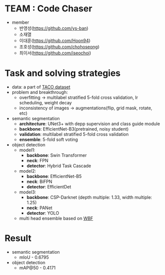 # TEAM : Code Chaser

- member
  - 반영성(https://github.com/ys-ban)
  - 소재열
  - 이대훈(https://github.com/Hoon94)
  - 조호성(https://github.com/chohoseong)
  - 최이서(https://github.com/iseochoi)

# Task and solving strategies

- data: a part of [TACO dataset](http://tacodataset.org/)
- problem and breakthrough:
  - overfitting -> multilabel stratified 5-fold cross validation, lr scheduling, weight decay
  - inconsistency of images -> augmentations(flip, grid mask, rotate, etc)
- semantic segmentation
  - **architecture**: UNet3+ with depp supervision and class guide module
  - **backbone**: EfficientNet-B3(pretrained, noisy student)
  - **validation**: multilabel stratified 5-fold cross validation
  - **ensemble**: 5-fold soft voting
- object detection
  - model1:
    - **backbone**: Swin Transformer
    - **neck**: FPN
    - **detector**: Hybrid Task Cascade
  - model2:
    - **backbone**: EfficientNet-B5
    - **neck**: BiFPN
    - **detector**: EfficientDet
  - model3:
    - **backbone**: CSP-Darknet (depth multiple: 1.33, width multiple: 1.25)
    - **neck**: PANet
    - **detector**: YOLO
  - multi head ensemble based on [WBF](https://arxiv.org/abs/1910.13302)

# Result

- semantic segmentation
  - mIoU - 0.6795
- object detection
  - mAP@50 - 0.4171

